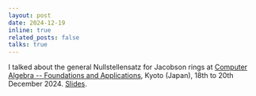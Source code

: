 ```yaml
---
layout: post
date: 2024-12-19
inline: true
related_posts: false
talks: true
---
```


I talked about the general Nullstellensatz for Jacobson rings at <a href="https://sites.google.com/view/rims-cafa2024/">Computer Algebra -- Foundations and Applications</a>, Kyoto (Japan), 18th to 20th December 2024. <a href="/assets/pdf/CAFA2024_kuroki_v2.pdf">Slides</a>.